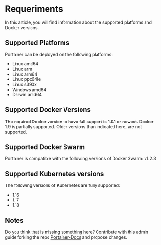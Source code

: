 # Requeriments

In this article, you will find information about the supported platforms and Docker versions.

## Supported Platforms

Portainer can be deployed on the following platforms:

- Linux amd64
- Linux arm
- Linux arm64
- Linux ppc64le
- Linux s390x
- Windows amd64
- Darwin amd64

## Supported Docker Versions

The required Docker version to have full support is 1.9.1 or newest. Docker 1.9 is partially supported. Older versions than indicated here, are not supported.

## Supported Docker Swarm

Portainer is compatible with the following versions of Docker Swarm: v1.2.3

## Supported Kubernetes versions

The following versions of Kubernetes are fully supported:

- 1.16
- 1.17
- 1.18

## Notes

Do you think that is missing something here? Contribute with this admin guide forking the repo [Portainer-Docs](https://github.com/portainer/portainer-docs) and propose changes. 